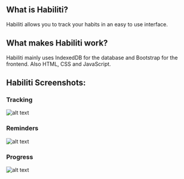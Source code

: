 ## What is Habiliti? 
Habiliti allows you to track your habits in an easy to use interface. 
## What makes Habiliti work?
Habiliti mainly uses IndexedDB for the database and Bootstrap for the frontend. Also HTML, CSS and JavaScript.
## Habiliti Screenshots:
### Tracking
![alt text](https://github.com/portalman1994/habiliti/blob/main/img/track.png?raw=true)
### Reminders
![alt text](https://github.com/portalman1994/habiliti/blob/main/img/reminders.png?raw=true)
### Progress
![alt text](https://github.com/portalman1994/habiliti/blob/main/img/progress.png?raw=true)
